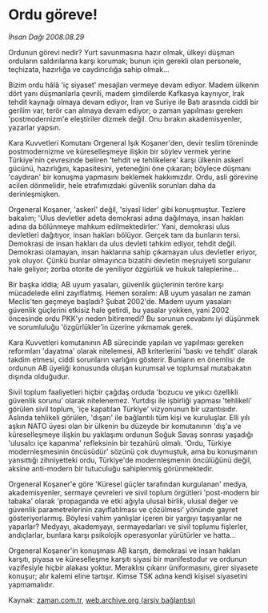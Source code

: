 # Ordu göreve!

*İhsan Dağı 2008.08.29*

<tr><td class="metin" colspan="2" style="padding-top: 20px; padding-left: 5px; padding-right: 10px;">Ordunun görevi nedir? Yurt savunmasına hazır olmak, ülkeyi düşman orduların saldırılarına karşı korumak; bunun için gerekli olan personele, teçhizata, hazırlığa ve caydırıcılığa sahip olmak...</td></tr><tr><td class="metin" colspan="2" style="padding-top: 20px; padding-left: 5px; padding-right: 10px;"><p>Bizim ordu hâlâ 'iç siyaset' mesajları vermeye devam ediyor. Madem ülkenin dört yanı düşmanlarla çevrili, madem şimdilerde Kafkasya kaynıyor, Irak tehdit kaynağı olmaya devam ediyor, İran ve Suriye ile Batı arasında ciddi bir gerilim var, terör can almaya devam ediyor; o zaman yapılması gereken 'postmodernizm'e eleştiriler dizmek değil. Onu bırakın akademisyenler, yazarlar yapsın. 
<p>Kara Kuvvetleri Komutanı Orgeneral Işık Koşaner'den, devir teslim töreninde postmodernizme ve küreselleşmeye ilişkin bir söylev vermek yerine Türkiye'nin çevresinde beliren 'tehdit ve tehlikelere' karşı ülkenin askerî gücünü, hazırlığını, kapasitesini, yeteneğini öne çıkaran; böylece düşmanı 'caydıran' bir konuşma yapmasını beklemek hakkımızdır. Ordu, asli görevine acilen dönmelidir, hele etrafımızdaki güvenlik sorunları daha da derinleşmişken.
<p>Orgeneral Koşaner, 'askerî' değil, 'siyasî lider' gibi konuşmuştur. Tezlere bakalım; 'Ulus devletler adeta demokrasi adına dağılmaya, insan hakları adına da bölünmeye mahkum edilmektedirler.' Yani, demokrasi ulus devletleri dağıtıyor, insan hakları bölüyor. Gerçek tam da bunların tersi. Demokrasi de insan hakları da ulus devleti tahkim ediyor, tehdit değil. Demokrasi olamayan, insan haklarına sahip çıkamayan ulus devletler eriyor, yok oluyor. Çünkü bunlar olmayınca bizatihi devletin meşruiyeti sorgulanır hale geliyor; zorba otorite de yeniliyor özgürlük ve hukuk taleplerine...
<p>Bir başka iddia; AB uyum yasaları, güvenlik güçlerinin teröre karşı mücadelede elini zayıflatmış. Hemen soralım: AB uyum yasaları ne zaman Meclis'ten geçmeye başladı? Şubat 2002'de. Madem uyum yasaları güvenlik güçlerini etkisiz hale getirdi, bu yasalar yokken, yani 2002 öncesinde ordu PKK'yı neden bitiremedi? Bu sorunun cevabını iyi düşünmek ve sorumluluğu 'özgürlükler'in üzerine yıkmamak gerek.
<p> Kara Kuvvetleri komutanının AB sürecinde yapılan ve yapılması gereken reformları 'dayatma' olarak nitelemesi, AB kriterlerini 'baskı ve tehdit' olarak takdim etmesi, ciddi sorunların varlığını gösterir. Bunların en önemlisi de ordunun AB üyeliği konusunda oluşan kurumsal ve toplumsal mutabakatın dışında olduğudur.
<p>Sivil toplum faaliyetleri hiçbir çağdaş orduda 'bozucu ve yıkıcı özellikli güvenlik sorunu' olarak nitelenemez. Yurtdışı ile işbirliği yapması 'tehlikeli' görülen sivil toplum, 'içe kapatılan Türkiye' vizyonunun bir uzantısıdır. Aslında tehlikeli görülen, 'dışarı' ile bağlantılı tüm kişi ve kuruluşlar. Elli yılı aşkın NATO üyesi olan bir ülkenin bu düzeyde bir komutanının 'dış'a ve küreselleşmeye ilişkin bu yaklaşımı ordunun Soğuk Savaş sonrası yaşadığı 'ulusalcı içe kapanma' refleksinin bir tezahürü olmalı. 'Ordu, Türkiye modernleşmesinin öncüsüdür' sözünü çok duymuştuk, ama bu konuşmanın yansıttığı zihniyetteki ordu, Türkiye'de modernleşmenin öncülüğünü değil, aksine anti-modern bir tutuculuğu sahiplenmiş görünmektedir. 
<p>Orgeneral Koşaner'e göre 'Küresel güçler tarafından kurgulanan' medya, akademisyenler, sermaye çevreleri ve sivil toplum örgütleri 'post-modern bir tabaka' olarak 'propaganda ve etki ağıyla ulusal birlik, ulusal değer ve güvenlik parametrelerinin zayıflatılması ve çözülmesi' yönünde gayret gösteriyorlarmış. Böylesi vahim yanlışlar içeren bir yargıyı taşıyanlar ne yaparlar? Medyayı, akademyayı, sermayedarları ve sivil toplumu fişlerler, andıçlarlar, bunlara karşı psikolojik operasyonlar yürütürler ve hatta...
<p>Orgeneral Koşaner'in konuşması AB karşıtı, demokrasi ve insan hakları karşıtı, piyasa ve küreselleşme karşıtı siyasi bir manifestodur ve ordunun vazifesiyle hiçbir alakası yoktur. Meraklısı çıkarır üniformasını, girer siyasete konuşur; alır kalemi eline tartışır. Kimse TSK adına kendi kişisel siyasetini yapmamalıdır.<br/></p></p></p></p></p></p></p></p></td></tr>

Kaynak: [zaman.com.tr](http://zaman.com.tr/yazar.do?yazino=731387), [web.archive.org (arşiv bağlantısı)](http://web.archive.org/web/20080912012444/http://zaman.com.tr:80/yazar.do?yazino=731387)
